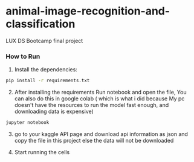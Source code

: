 # animal-image-recognition-and-classification
LUX DS Bootcamp final project

### How to Run
1. Install the dependencies:
```bash
pip install -r requirements.txt

```
2. After installing the requirements
Run notebook and open the file,
You can also do this in google colab ( which is what i did because My pc doesn't
have the resources to run the model fast enough, and downloading data is expensive)
```bash
jupyter notebook

```
3. go to your kaggle API page and download api information as json and copy the file in this project
else the data will not be downloaded

4. Start running the cells
